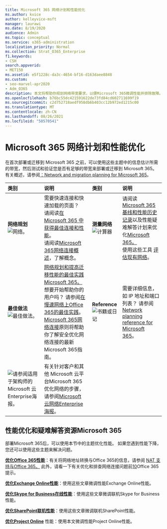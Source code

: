 ```yaml
---
title: Microsoft 365 网络计划和性能优化
ms.author: kvice
author: kelleyvice-msft
manager: laurawi
ms.date: 8/19/2020
audience: Admin
ms.topic: conceptual
ms.service: o365-administration
localization_priority: Normal
ms.collection: Strat_O365_Enterprise
f1.keywords:
- CSH
search.appverid:
- MET150
ms.assetid: e5f1228c-da3c-4654-bf16-d163daee8848
ms.custom:
- seo-marvel-apr2020
- Adm_O365
description: 本文将帮助你规划网络带宽要求，以便Microsoft 365微调性能并排除故障。
ms.openlocfilehash: b76bc55dc421591622de73fd84cd602711699f19
ms.sourcegitcommit: c2d752718aedf958db6b403cc12b972ed1215c00
ms.translationtype: MT
ms.contentlocale: zh-CN
ms.lasthandoff: 08/26/2021
ms.locfileid: "58570541"
---
```

# <a name="network-planning-and-performance-tuning-for-microsoft-365"></a>Microsoft 365 网络计划和性能优化
在首次部署或迁移到 Microsoft 365 之前，可以使用这些主题中的信息估计所需的带宽，然后测试和验证您是否有足够的带宽来部署或迁移到 Microsoft 365。 有关概述，请参阅[：Network and migration planning for Microsoft 365](network-and-migration-planning.md)。
  
|类别 |说明 |类别 |说明 |
|:-----|:-----|:-----|:-----|
|**网络规划** <br/> ![网络。](../media/5e9dcd06-601b-4b28-88dc-f524e7548794.png)           <br/> |需要快速连接和快速加载的页面？  <br/> 请阅读[在 Microsoft 365 中获得最佳连接和性能](https://aka.ms/o365perfprinciples)。<br/>请阅读[Microsoft 365网络连接概述](microsoft-365-networking-overview.md)，了解概念。<br/> |**测量网络** <br/> ![计算器](../media/d690a132-4884-40eb-a918-526bb3dff3cc.png)           <br/> |请阅读[Microsoft 365基线和性能历史记录](performance-tuning-using-baselines-and-history.md)以及性能疑难解答计划来优化[Microsoft 365。](performance-troubleshooting-plan.md)  <br/> 使用这些工具 [评估现有网络](network-and-migration-planning.md#calculators)。  <br/> |
|**最佳做法** <br/> ![最佳做法。](../media/2a659a5c-1007-47d3-a6c6-a19e018ab29b.png)           <br/> |[网络规划和提高迁移性能的最佳实践Microsoft 365。](network-and-migration-planning.md#BestPractices) 想要开始帮助你的用户吗？ 请参阅[在慢速网络上Office 365的最佳实践](https://support.office.com/article/fd16c8d2-4799-4c39-8fd7-045f06640166)。  <br/> [Microsoft 365网络连接](./microsoft-365-network-connectivity-principles.md)原则将帮助你了解安全优化网络连接的最新Microsoft 365指南。  <br/> |**Reference** <br/> ![书籍或日记](../media/56dff3c1-f605-48d8-811f-7d13ce639ecd.png)           <br/> |需要详细信息，如 IP 地址和端口列表？ 请参阅[Network planning reference for Microsoft 365](network-and-migration-planning.md#NetReference)。  <br/> |
|![请参阅适用于架构师的 Microsoft 云Enterprise海报。](../media/3094be9f-2407-4fa5-896d-aa66ef7b9bb9.png)           <br/> |有关针对客户和其他 Microsoft 云平台Microsoft 365优化网络的步骤，请参阅[Microsoft 云网络Enterprise海报](../solutions/cloud-architecture-models.md)。  <br/> |
   
## <a name="performance-tuning-and-troubleshooting-resources-for-microsoft-365"></a>性能优化和疑难解答资源Microsoft 365
<a name="apptuning"> </a>

部署Microsoft 365后，可以使用本节中的主题优化性能。 如果您遇到性能下降，您还可以使用这些主题来解决问题。
  
 **[优化Office 365性能](tune-microsoft-365-performance.md)**：有关将网络地址转换与Office 365的信息，请参阅 [NAT 支持与Office 365。](nat-support-with-microsoft-365.md) 此外，请看一下有关优化和排查网络连接问题前[10](/archive/blogs/onthewire/top-10-tips-for-optimising-troubleshooting-your-office-365-network-connectivity)Office 365提示。 
  
 **[优化Exchange Online性能](tune-exchange-online-performance.md)**：使用这些文章微调性能Exchange Online性能。 
  
 **[优化Skype for Business在线性能](tune-skype-for-business-online-performance.md)**：使用这些文章微调联机Skype for Business性能。 
  
 **[优化SharePoint联机性能](tune-sharepoint-online-performance.md)**：使用这些文章微调联机SharePoint性能。 
  
 **[优化Project Online](https://support.office.com/article/12ba0ebd-c616-42e5-b9b6-cad570e8409c)** 性能：使用本文微调性能Project Online性能。